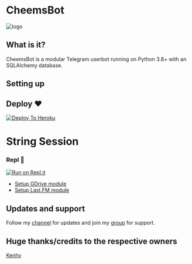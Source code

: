 # CheemsBot

![logo](https://telegra.ph/file/1bf00d74b0f87fbc190d8.jpg)


## What is it?

CheemsBot is a modular Telegram userbot running on Python 3.8+ with an SQLAlchemy database.


## Setting up
## Deploy ♥️
[![Deploy To Heroku](https://www.herokucdn.com/deploy/button.svg)](https://dashboard.heroku.com/new?button-url=https%3A%2F%2Fgithub.com%2Fashisharmy%2FCheemsBot&template=https%3A%2F%2Fgithub.com%2Fashisharmy%2FCheemsBot)

# String Session
### Repl 🧨
[![Run on Repl.it](https://replit.com/badge/github/ashisharmy/CheemsBot)](https://replit.com/@ashisharmy/CheemsStringSession#main.py)

- [Setup GDrive module](https://telegra.ph/How-To-Setup-Google-Drive-04-03)
- [Setup Last.FM module](https://telegra.ph/How-to-set-up-LastFM-module-for-Paperplane-userbot-11-02)

## Updates and support

Follow my [channel](https://t.me/CheemsUserbot) for updates and join my [group](https://t.me/CheemsBotChat) for support.


## Huge thanks/credits to the respective owners

 [Kenhv](https://github.com/KenHV)


